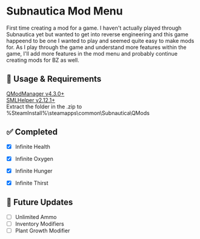 # Subnautica Mod Menu

First time creating a mod for a game. I haven't actually played through Subnautica yet but wanted to get into reverse engineering and this game happeend to be one I wanted to play and seemed quite easy to make mods for. As I play through the game and understand more features within the game, I'll add more features in the mod menu and probably continue creating mods for BZ as well.

## 📝 Usage & Requirements

[QModManager v4.3.0+](https://www.nexusmods.com/subnautica/mods/201) </br>
[SMLHelper v2.12.1+](https://www.nexusmods.com/subnautica/mods/113) </br>
Extract the folder in the .zip to %SteamInstall%\steamapps\common\Subnautica\QMods </br>


## ✅ Completed

- [x] Infinite Health
- [x] Infinite Oxygen
- [x] Infinite Hunger
- [x] Infinite Thirst


## 🚧 Future Updates

- [ ] Unlimited Ammo
- [ ] Inventory Modifiers
- [ ] Plant Growth Modifier
